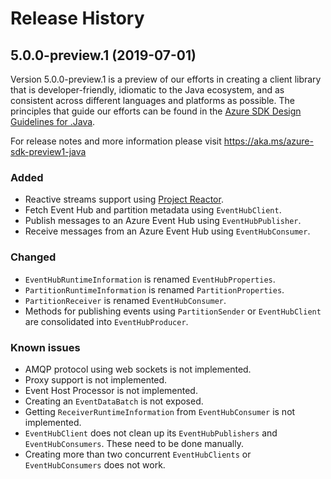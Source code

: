 # Release History

## 5.0.0-preview.1 (2019-07-01)
Version 5.0.0-preview.1 is a preview of our efforts in creating a client library that is developer-friendly, idiomatic
to the Java ecosystem, and as consistent across different languages and platforms as possible. The principles that guide
our efforts can be found in the [Azure SDK Design Guidelines for
.Java](https://azuresdkspecs.z5.web.core.windows.net/JavaSpec.html).

For release notes and more information please visit https://aka.ms/azure-sdk-preview1-java

### Added

- Reactive streams support using [Project Reactor](https://projectreactor.io/).
- Fetch Event Hub and partition metadata using `EventHubClient`.
- Publish messages to an Azure Event Hub using `EventHubPublisher`.
- Receive messages from an Azure Event Hub using `EventHubConsumer`.

### Changed

- `EventHubRuntimeInformation` is renamed `EventHubProperties`.
- `PartitionRuntimeInformation` is renamed `PartitionProperties`.
- `PartitionReceiver` is renamed `EventHubConsumer`.
- Methods for publishing events using `PartitionSender` or `EventHubClient` are consolidated into `EventHubProducer`.

### Known issues

- AMQP protocol using web sockets is not implemented.
- Proxy support is not implemented.
- Event Host Processor is not implemented.
- Creating an `EventDataBatch` is not exposed.
- Getting `ReceiverRuntimeInformation` from `EventHubConsumer` is not implemented.
- `EventHubClient` does not clean up its `EventHubPublishers` and `EventHubConsumers`. These need to be done manually.
- Creating more than two concurrent `EventHubClients` or `EventHubConsumers` does not work.